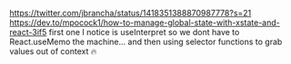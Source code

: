 https://twitter.com/jbrancha/status/1418351388870987778?s=21
 https://dev.to/mpocock1/how-to-manage-global-state-with-xstate-and-react-3if5
first one I notice is useInterpret so we dont have to React.useMemo the machine… and then using selector functions to grab values out of context 🔥